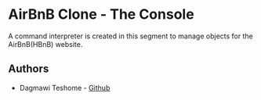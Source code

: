 # AirBnB Clone - The Console
 A command interpreter is created in this segment to manage objects for the AirBnB(HBnB) website.
 
## Authors
* Dagmawi Teshome - [Github](https://github.com/da2du)
 


 
